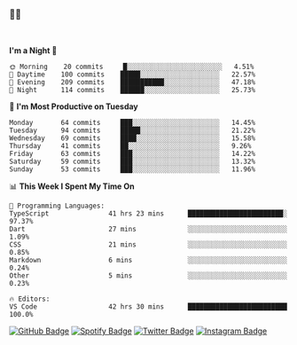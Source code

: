### 🤙🍺

<!-- <a href="https://github-readme-stats.vercel.app/api?username=hzak2xx&count_private=true&show_icons=true&theme=dracula">
  <img align="center" src="https://github-readme-stats.vercel.app/api?username=hzak2xx&count_private=true&show_icons=true&theme=dracula" />
</a>
</br> -->
</br>

<!--START_SECTION:waka-->
**I'm a Night 🦉** 

```text
🌞 Morning    20 commits     █░░░░░░░░░░░░░░░░░░░░░░░░   4.51% 
🌆 Daytime    100 commits    █████░░░░░░░░░░░░░░░░░░░░   22.57% 
🌃 Evening    209 commits    ███████████░░░░░░░░░░░░░░   47.18% 
🌙 Night      114 commits    ██████░░░░░░░░░░░░░░░░░░░   25.73%

```
📅 **I'm Most Productive on Tuesday** 

```text
Monday       64 commits     ███░░░░░░░░░░░░░░░░░░░░░░   14.45% 
Tuesday      94 commits     █████░░░░░░░░░░░░░░░░░░░░   21.22% 
Wednesday    69 commits     ████░░░░░░░░░░░░░░░░░░░░░   15.58% 
Thursday     41 commits     ██░░░░░░░░░░░░░░░░░░░░░░░   9.26% 
Friday       63 commits     ███░░░░░░░░░░░░░░░░░░░░░░   14.22% 
Saturday     59 commits     ███░░░░░░░░░░░░░░░░░░░░░░   13.32% 
Sunday       53 commits     ███░░░░░░░░░░░░░░░░░░░░░░   11.96%

```


📊 **This Week I Spent My Time On** 

```text
💬 Programming Languages: 
TypeScript               41 hrs 23 mins      ████████████████████████░   97.37% 
Dart                     27 mins             ░░░░░░░░░░░░░░░░░░░░░░░░░   1.09% 
CSS                      21 mins             ░░░░░░░░░░░░░░░░░░░░░░░░░   0.85% 
Markdown                 6 mins              ░░░░░░░░░░░░░░░░░░░░░░░░░   0.24% 
Other                    5 mins              ░░░░░░░░░░░░░░░░░░░░░░░░░   0.23%

🔥 Editors: 
VS Code                  42 hrs 30 mins      █████████████████████████   100.0%

```


<!--END_SECTION:waka-->

[![GitHub Badge](https://img.shields.io/badge/GitHub-100000?style=for-the-badge&logo=github&logoColor=white)](https://github.com/hzak2xx)
[![Spotify Badge](https://img.shields.io/badge/Spotify-1ED760?&style=for-the-badge&logo=spotify&logoColor=white)](https://open.spotify.com/user/uf90s6sbbh75a1mt44clkhkvf)
[![Twitter Badge](https://img.shields.io/badge/Twitter-1DA1F2?style=for-the-badge&logo=twitter&logoColor=white)](https://twitter.com/hzak2xx)
[![Instagram Badge](https://img.shields.io/badge/Instagram-E4405F?style=for-the-badge&logo=instagram&logoColor=white)](https://www.instagram.com/hzak2xx/)
